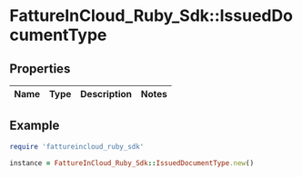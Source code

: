 # FattureInCloud_Ruby_Sdk::IssuedDocumentType

## Properties

| Name | Type | Description | Notes |
| ---- | ---- | ----------- | ----- |

## Example

```ruby
require 'fattureincloud_ruby_sdk'

instance = FattureInCloud_Ruby_Sdk::IssuedDocumentType.new()
```

